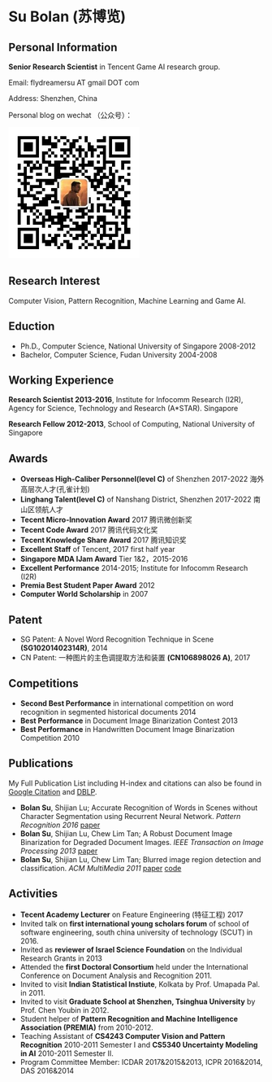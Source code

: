 # Su Bolan (苏博览)

## Personal Information

**Senior Research Scientist** in Tencent Game AI research group.

Email: flydreamersu AT gmail DOT com

Address: Shenzhen, China

Personal blog on wechat （公众号）：

![SZ_Patient](https://raw.githubusercontent.com/fled/fled.github.io/master/qrcode_szpatient.jpg "深圳病人")

## Research Interest
Computer Vision, Pattern Recognition, Machine Learning and Game AI.

## Eduction
- Ph.D., Computer Science, National University of Singapore 2008-2012
- Bachelor, Computer Science, Fudan University 2004-2008

## Working Experience

**Research Scientist 2013-2016**, Institute for Infocomm Research (I2R), Agency for Science, Technology and Research (A*STAR). Singapore

**Research Fellow 2012-2013**, School of Computing, National University of Singapore

## Awards

- **Overseas High-Caliber Personnel(level C)** of Shenzhen 2017-2022 海外高层次人才(孔雀计划)
- **Linghang Talent(level C)** of Nanshang District, Shenzhen 2017-2022 南山区领航人才
- **Tecent Micro-Innovation Award** 2017 腾讯微创新奖
- **Tecent Code Award** 2017 腾讯代码文化奖
- **Tecent Knowledge Share Award** 2017 腾讯知识奖
- **Excellent Staff** of Tencent, 2017 first half year
- **Singapore MDA IJam Award** Tier 1&2，2015-2016
- **Excellent Performance** 2014-2015; Institute for Infocomm Research (I2R)
- **Premia Best Student Paper Award** 2012
- **Computer World Scholarship** in 2007

## Patent
- SG Patent: A Novel Word Recognition Technique in Scene **(SG10201402314R)**, 2014
- CN Patent: 一种图片的主色调提取方法和装置 **(CN106898026 A)**, 2017

## Competitions
- **Second Best Performance** in international competition on word recognition in segmented historical documents 2014
- **Best Performance** in Document Image Binarization Contest 2013
- **Best Performance** in Handwritten Document Image Binarization Competition 2010

## Publications
My Full Publication List including H-index and citations can also be found in [Google Citation](http://scholar.google.com.sg/citations?hl=en&user=ymlKC0EAAAAJ) and [DBLP](http://dblp.uni-trier.de/pers/hd/s/Su:Bolan).

- **Bolan Su**, Shijian Lu; Accurate Recognition of Words in Scenes without Character Segmentation using Recurrent Neural Network. _Pattern Recognition 2016_ [paper](paper/text_recog.pdf) 
- **Bolan Su**, Shijian Lu, Chew Lim Tan; A Robust Document Image Binarization for Degraded Document Images. _IEEE Transaction on Image Processing 2013_ [paper](paper/binarization.pdf)
- **Bolan Su**, Shijian Lu, Chew Lim Tan; Blurred image region detection and classification. _ACM MultiMedia 2011_ [paper](paper/blur.pdf) [code](https://github.com/fled/blur_detection)

## Activities
- **Tecent Academy Lecturer** on Feature Engineering (特征工程) 2017 
- Invited talk on **first international young scholars forum** of school of software engineering, south china university of technology (SCUT) in 2016.
- Invited as **reviewer of Israel Science Foundation** on the Individual Research Grants in 2013
- Attended the **first Doctoral Consortium** held under the International Conference on Document Analysis and Recognition 2011.
- Invited to visit **Indian Statistical Instiute**, Kolkata by Prof. Umapada Pal. in 2011.
- Invited to visit **Graduate School at Shenzhen, Tsinghua University** by Prof. Chen Youbin in 2012.
- Student helper of **Pattern Recognition and Machine Intelligence Association (PREMIA)** from 2010-2012.
- Teaching Assistant of **CS4243 Computer Vision and Pattern Recognition** 2010-2011 Semester I and **CS5340 Uncertainty Modeling in AI** 2010-2011 Semester II.
- Program Committee Member: ICDAR 2017&2015&2013, ICPR 2016&2014, DAS 2016&2014


